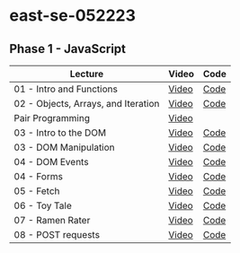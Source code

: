 # east-se-052223

## Phase 1 - JavaScript
| Lecture | Video | Code |
| - | - | - |
|01 - Intro and Functions | [Video](https://youtu.be/lCzoX5F_Sbw) | [Code](https://github.com/learn-co-students/east-se-052223/blob/main/01_intro_and_functions/example.js) |
|02 - Objects, Arrays, and Iteration | [Video](https://youtu.be/iS0ou3QCbD4) | [Code](https://github.com/learn-co-students/east-se-052223/tree/solutions/02_objects_arrays_and_iteration) |
|Pair Programming | [Video](https://youtu.be/tD_W83R2REc) |
|03 - Intro to the DOM | [Video](https://youtu.be/StvkD17FLy4)|[Code](https://github.com/learn-co-students/east-se-052223/blob/solutions/03_dom_manipulation/index.html)
|03 - DOM Manipulation | [Video](https://youtu.be/yVtDfmLfP9U)|[Code](https://github.com/learn-co-students/east-se-052223/blob/solutions/03_dom_manipulation/index.js)
|04 - DOM Events | [Video](https://youtu.be/3eB1owRvrtk)|[Code](https://github.com/learn-co-students/east-se-052223/tree/solutions/04_dom_events_and_forms)
|04 - Forms | [Video](https://youtu.be/S_6tvX_JdRg)|[Code](https://github.com/learn-co-students/east-se-052223/tree/solutions/04_dom_events_and_forms)
|05 - Fetch | [Video](https://youtu.be/cLXcTVbrSag)|[Code](https://github.com/learn-co-students/east-se-052223/blob/solutions/05_fetch/index.js)
|06 - Toy Tale | [Video](https://youtu.be/ozb-03mTBHE)|[Code](https://github.com/emileypalmquist/phase-1-practice-toy-tale/tree/solution-east-052223)
|07 - Ramen Rater | [Video](https://youtu.be/LeAkmZ6uWFM)|[Code](https://github.com/learn-co-students/east-se-052223/blob/solutions/07_ramen_rater/src/index.js)
|08 - POST requests | [Video](https://youtu.be/Lv0beUZA-8k)|[Code](https://github.com/learn-co-students/east-se-052223/blob/solutions/08_post_requests/index.js)